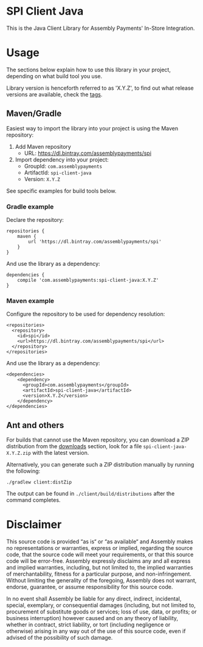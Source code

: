 # SPI Client Java

This is the Java Client Library for Assembly Payments' In-Store Integration.

# Usage

The sections below explain how to use this library in your project, depending on what build tool you use.

Library version is henceforth referred to as 'X.Y.Z', to find out what release versions are available, check the [tags](https://github.com/AssemblyPayments/spi-client-java/releases).

## Maven/Gradle

Easiest way to import the library into your project is using the Maven repository:

1. Add Maven repository 
    - URL: https://dl.bintray.com/assemblypayments/spi
2. Import dependency into your project: 
    - GroupId: `com.assemblypayments`
    - ArtifactId: `spi-client-java`
    - Version: `X.Y.Z`
    
See specific examples for build tools below.

### Gradle example

Declare the repository:

```
repositories {
    maven {
        url 'https://dl.bintray.com/assemblypayments/spi'
    }
}
```

And use the library as a dependency:

```
dependencies {
    compile 'com.assemblypayments:spi-client-java:X.Y.Z'
}
```

### Maven example

Configure the repository to be used for dependency resolution:

```
<repositories>
  <repository>
    <id>spi</id>
    <url>https://dl.bintray.com/assemblypayments/spi</url>
  </repository>
</repositories>
```

And use the library as a dependency:

```
<dependencies>
    <dependency>
      <groupId>com.assemblypayments</groupId>
      <artifactId>spi-client-java</artifactId>
      <version>X.Y.Z</version>
    </dependency>
</dependencies>
```

## Ant and others

For builds that cannot use the Maven repository, you can download a ZIP distribution from the [downloads](https://github.com/AssemblyPayments/spi-client-java/releases) section, look for a file `spi-client-java-X.Y.Z.zip` with the latest version.

Alternatively, you can generate such a ZIP distribution manually by running the following:

```
./gradlew client:distZip
```

The output can be found in `./client/build/distributions` after the command completes.

# Disclaimer

This source code is provided “as is“ or “as available“ and Assembly makes no representations or warranties, express or implied, regarding the source code, that the source code will meet your requirements, or that this source code will be error-free. Assembly expressly disclaims any and all express and implied warranties, including, but not limited to, the implied warranties of merchantability, fitness for a particular purpose, and non-infringement. Without limiting the generality of the foregoing, Assembly does not warrant, endorse, guarantee, or assume responsibility for this source code.   

In no event shall Assembly be liable for any direct, indirect, incidental, special, exemplary, or consequential damages (including, but not limited to, procurement of substitute goods or services; loss of use, data, or profits; or business interruption) however caused and on any theory of liability, whether in contract, strict liability, or tort (including negligence or otherwise) arising in any way out of the use of this source code, even if advised of the possibility of such damage.
